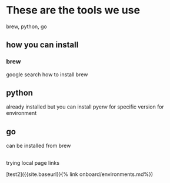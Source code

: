 # These are the tools we use
brew, python, go

## how you can install
### brew
google search how to install brew

## python
already installed but you can install pyenv for specific version for environment

## go
can be installed from brew

##
trying local page links

[test2]({{site.baseurl}}{% link onboard/environments.md%})